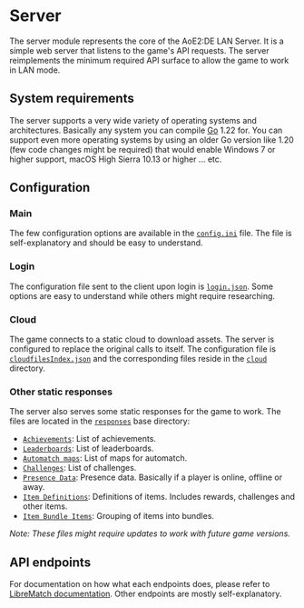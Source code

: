 # Server

The server module represents the core of the AoE2:DE LAN Server. It is a simple web server that listens to the game's API requests. The server reimplements the minimum required API surface to allow the game to work in LAN mode.

## System requirements

The server supports a very wide variety of operating systems and architectures. Basically any system you can compile [Go](https://go.dev/wiki/MinimumRequirements) 1.22 for. You can support even more operating systems by using an older Go version like 1.20 (few code changes might be required) that would enable Windows 7 or higher support, macOS High Sierra 10.13 or higher ... etc.

## Configuration

### Main

The few configuration options are available in the [`config.ini`](resources/config/config.ini) file. The file is self-explanatory and should be easy to understand.

### Login

The configuration file sent to the client upon login is [`login.json`](resources/config/login.json). Some options are easy to understand while others might require researching.

### Cloud

The game connects to a static cloud to download assets. The server is configured to replace the original calls to itself. The configuration file is [`cloudfilesIndex.json`](resources/config/cloud.json) and the corresponding files reside in the [`cloud`](resources/responses/cloud) directory.

### Other static responses

The server also serves some static responses for the game to work. The files are located in the [`responses`](resources/responses) base directory:

- [`Achievements`](resources/responses/achievements.json): List of achievements.
- [`Leaderboards`](resources/responses/leaderboards.json): List of leaderboards.
- [`Automatch maps`](resources/responses/automatchMaps.json): List of maps for automatch.
- [`Challenges`](resources/responses/challenges.json): List of challenges.
- [`Presence Data`](resources/responses/presenceData.json): Presence data. Basically if a player is online, offline or away.
- [`Item Definitions`](resources/responses/itemDefinitions.json): Definitions of items. Includes rewards, challenges and other items.
- [`Item Bundle Items`](resources/responses/itemBundleItems.json): Grouping of items into bundles.

*Note: These files might require updates to work with future game versions.*

## API endpoints

For documentation on how what each endpoints does, please refer to [LibreMatch documentation](https://wiki.librematch.org/rlink/game/start). Other endpoints are mostly self-explanatory.